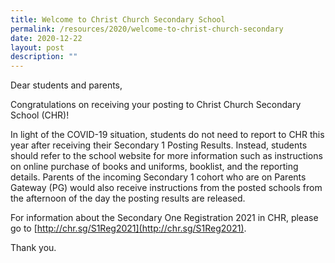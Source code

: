```yaml
---
title: Welcome to Christ Church Secondary School
permalink: /resources/2020/welcome-to-christ-church-secondary
date: 2020-12-22
layout: post
description: ""
---
```

Dear students and parents,

Congratulations on receiving your posting to Christ Church Secondary School (CHR)!

In light of the COVID-19 situation, students do not need to report to CHR this year after receiving their Secondary 1 Posting Results. Instead, students should refer to the school website for more information such as instructions on online purchase of books and uniforms, booklist, and the reporting details. Parents of the incoming Secondary 1 cohort who are on Parents Gateway (PG) would also receive instructions from the posted schools from the afternoon of the day the posting results are released.

For information about the Secondary One Registration 2021 in CHR, please go to [http://chr.sg/S1Reg2021](http://chr.sg/S1Reg2021).  
  
Thank you.